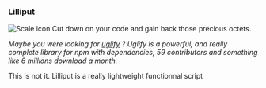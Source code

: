### Lilliput

<span>![Scale icon](http://b.dryicons.com/images/icon_sets/minimalistica_icons/png/128x128/cut.png)</span>
Cut down on your code and gain back those precious octets.

*Maybe you were looking for [uglify](https://github.com/mishoo/UglifyJS2) ?*
*Uglify is a powerful, and really complete library for npm with dependencies, 59 contributors and something like 6 millions download a month.*

This is not it. Lilliput is a really lightweight functionnal script 